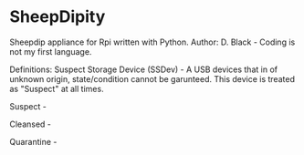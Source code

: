 # SheepDipity
Sheepdip appliance for Rpi written with Python.
Author: D. Black - Coding is not my first language.


Definitions:
Suspect Storage Device (SSDev) - A USB devices that in of unknown origin, state/condition cannot be garunteed. This device is treated as "Suspect" at all times.

Suspect - 

Cleansed - 

Quarantine - 

